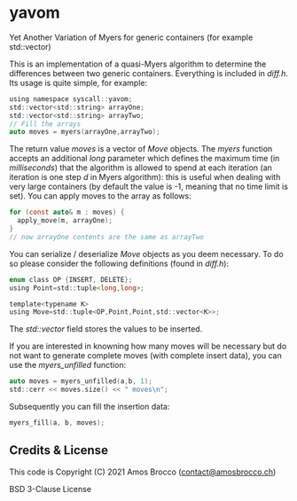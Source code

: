 # yavom
Yet Another Variation of Myers for generic containers (for example std::vector)

This is an implementation of a quasi-Myers algorithm to determine the differences between two generic containers.
Everything is included in *diff.h*. Its usage is quite simple, for example:
```c
using namespace syscall::yavom;
std::vector<std::string> arrayOne;
std::vector<std::string> arrayTwo;
// Fill the arrays
auto moves = myers(arrayOne,arrayTwo);
```
The return value *moves* is a vector of *Move* objects. The *myers* function accepts an additional *long* parameter which defines the maximum
time (in *milliseconds*) that the algorithm is allowed to spend at each iteration (an iteration is one step *d* in Myers algorithm): this is
useful when dealing with very large containers (by default the value is -1, meaning that no time limit is set).
You can apply moves to the array as follows:
```c
for (const auto& m : moves) {
  apply_move(m, arrayOne);
}
// now arrayOne contents are the same as arrayTwo
```
You can serialize / deserialize *Move* objects as you deem necessary. To do so please consider the following definitions (found in *diff.h*):
```c
enum class OP {INSERT, DELETE};
using Point=std::tuple<long,long>;

template<typename K>
using Move=std::tuple<OP,Point,Point,std::vector<K>>;
```
The *std::vector<K>* field stores the values to be inserted.

If you are interested in knowning how many moves will be necessary but do not want to generate complete moves (with complete insert data), you can
use the *myers_unfilled* function:
```c
auto moves = myers_unfilled(a,b, 1);
std::cerr << moves.size() << " moves\n";
``` 
Subsequently you can fill the insertion data:
```c
myers_fill(a, b, moves);
```

## Credits & License
This code is Copyright (C) 2021 Amos Brocco (contact@amosbrocco.ch)

BSD 3-Clause License
